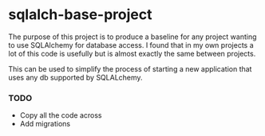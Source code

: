 # sqlalch-base-project

The purpose of this project is to produce a baseline for any project wanting to use SQLAlchemy for database access.
I found that in my own projects a lot of this code is usefully but is almost exactly the same between projects.

This can be used to simplify the process of starting a new application that uses any db supported by SQLALchemy.

### TODO
* Copy all the code across
* Add migrations
